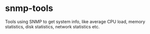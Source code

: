 # snmp-tools
Tools using SNMP to get system info, like average CPU load, memory statistics, disk statistics, network statistics etc.
